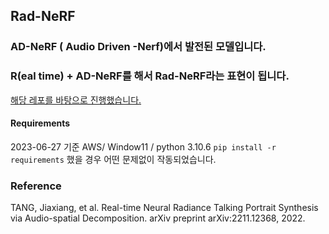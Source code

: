 ## Rad-NeRF 

### AD-NeRF ( Audio Driven -Nerf)에서 발전된 모델입니다. 

### R(eal time) + AD-NeRF를 해서 Rad-NeRF라는 표현이 됩니다. 


[해당 레포를 바탕으로 진행했습니다.](https://github.com/ashawkey/RAD-NeRF)




#### Requirements 

2023-06-27 기준 AWS/ Window11 / python 3.10.6 
`pip install -r requirements` 했을 경우 어떤 문제없이 작동되었습니다. 



### Reference 

TANG, Jiaxiang, et al. Real-time Neural Radiance Talking Portrait Synthesis via Audio-spatial Decomposition. arXiv preprint arXiv:2211.12368, 2022.
